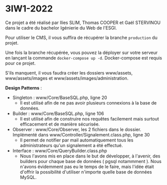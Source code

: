 # 3IW1-2022

Ce projet a été réalisé par Ilies SLIM, Thomas COOPER et Gaël STERVINOU dans le cadre du bachelor Igénierie du Web de l'ESGI.


Pour utiliser le CMS, il vous suffira de récupérer la branche `production` du projet.

Une fois la branche récupérée, vous pouvez la déployer sur votre serveur en lançant la commande `docker-compose up -d`. Docker-compose est requis pour ce projet.

S'ils manquent, il vous faudra créer les dossiers www/assets, www/assets/images et www/assets/images/administration.






**Design Patterns** :

- Singleton : www/Core/BaseSQL.php, ligne 20
  - Il est utilisé afin de ne pas avoir plusieurs connexions à la base de données.
- Builder : www/Core/BaseSQL.php, ligne 106
  - Il est utilisé afin de construire nos requêtes facilement mais surtout efficacement et de manière sécurisée.
- Observer : www/Core/Observer, les 2 fichiers dans le dossier. Implémenté dans www/Controller/Signalement.class.php, ligne 30
  - Il permet de notifier par mail automatiquement tous les administrateurs qu'un signalement a été effectué.
- Interface : www/Core/QueryBuilder.class.php
  - Nous l'avons mis en place dans le but de développer, à l'avenir, des builders pour chaque base de données ( pgsql notammment ). Nous n'avons évidemment pas eu le temps de le faire, mais l'idée était d'offrir la possibilité d'utiliser n'importe quelle base de données MySQL.

